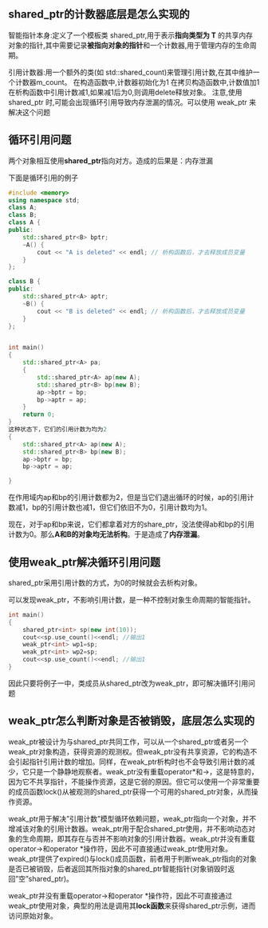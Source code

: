 ## shared_ptr的计数器底层是怎么实现的

智能指针本身:定义了一个模板类 shared_ptr,用于表示**指向类型为 T** 的共享内存对象的指针,其中需要记录**被指向对象的指针**和一个计数器,用于管理内存的生命周期。

引用计数器:用一个额外的类(如 std::shared_count)来管理引用计数,在其中维护一个计数器m_count。 在构造函数中,计数器初始化为1 在拷贝构造函数中,计数值加1 在析构函数中引用计数减1,如果减1后为0,则调用delete释放对象。 注意,使用 shared_ptr 时,可能会出现循环引用导致内存泄漏的情况。可以使用 weak_ptr 来解决这个问题





## 循环引用问题

两个对象相互使用**shared_ptr**指向对方。造成的后果是：内存泄漏



下面是循环引用的例子

```c++
#include <memory>
using namespace std;
class A;
class B;
class A {
public:
    std::shared_ptr<B> bptr;
    ~A() {
        cout << "A is deleted" << endl; // 析构函数后，才去释放成员变量
    }
};

class B {
public:
    std::shared_ptr<A> aptr;
    ~B() {
        cout << "B is deleted" << endl; // 析构函数后，才去释放成员变量 
    }
};


int main()
{
    std::shared_ptr<A> pa;
    {
        std::shared_ptr<A> ap(new A);
        std::shared_ptr<B> bp(new B);
        ap->bptr = bp;
        bp->aptr = ap;
    }
    return 0;
}
这种状态下，它们的引用计数为均为2
{
    std::shared_ptr<A> ap(new A);
    std::shared_ptr<B> bp(new B);
    ap->bptr = bp;
    bp->aptr = ap;

}
```



在作用域内ap和bp的引用计数都为2，但是当它们退出循环的时候，ap的引用计数减1，bp的引用计数也减1，但它们依旧不为0，引用计数均为1。

现在，对于ap和bp来说，它们都拿着对方的share_ptr，没法使得ab和bp的引用计数为0。那么**A和B的对象均无法析构**。于是造成了**内存泄漏**。



## 使用weak_ptr解决循环引用问题

shared_ptr采用引用计数的方式，为0的时候就会去析构对象。

可以发现weak_ptr，不影响引用计数，是一种不控制对象生命周期的智能指针。

```C++
int main()
{
    shared_ptr<int> sp(new int(10));
    cout<<sp.use_count()<<endl; //输出1
    weak_ptr<int> wp1=sp;
    weak_ptr<int> wp2=sp;
    cout<<sp.use_count()<<endl; //输出1
}
```

因此只要将例子一中，类成员从shared_ptr改为weak_ptr，即可解决循环引用问题







## weak_ptr怎么判断对象是否被销毁，底层怎么实现的

weak_ptr被设计为与shared_ptr共同工作，可以从一个shared_ptr或者另一个weak_ptr对象构造，获得资源的观测权。但weak_ptr没有共享资源，它的构造不会引起指针引用计数的增加。同样，在weak_ptr析构时也不会导致引用计数的减少，它只是一个静静地观察者。weak_ptr没有重载operator*和->，这是特意的，因为它不共享指针，不能操作资源，这是它弱的原因。但它可以使用一个非常重要的成员函数lock()从被观测的shared_ptr获得一个可用的shared_ptr对象，从而操作资源。

 weak_ptr用于解决”引用计数”模型循环依赖问题，weak_ptr指向一个对象，并不增减该对象的引用计数器。weak_ptr用于配合shared_ptr使用，并不影响动态对象的生命周期，即其存在与否并不影响对象的引用计数器。weak_ptr并没有重载operator->和operator *操作符，因此不可直接通过weak_ptr使用对象。weak_ptr提供了expired()与lock()成员函数，前者用于判断weak_ptr指向的对象是否已被销毁，后者返回其所指对象的shared_ptr智能指针(对象销毁时返回”空”shared_ptr)。

 weak_ptr并没有重载operator->和operator *操作符，因此不可直接通过weak_ptr使用对象，典型的用法是调用其**lock函数**来获得shared_ptr示例，进而访问原始对象。



